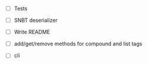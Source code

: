 - [ ] Tests
- [ ] SNBT deserializer
- [ ] Write README


- [ ] add/get/remove methods for compound and list tags
- [ ] cli
